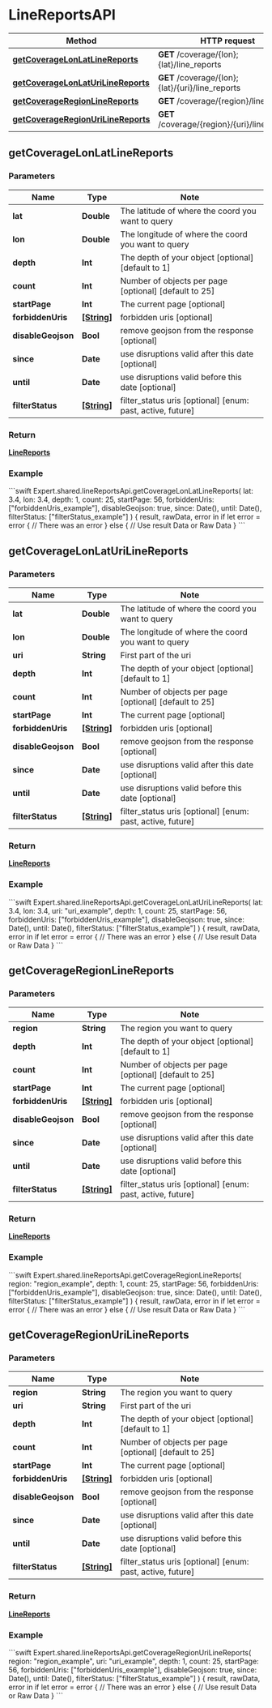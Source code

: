 # LineReportsAPI

Method | HTTP request
------------- | -------------
[**getCoverageLonLatLineReports**](#getCoverageLonLatLineReports) | **GET** /coverage/{lon};{lat}/line_reports
[**getCoverageLonLatUriLineReports**](#getCoverageLonLatUriLineReports) | **GET** /coverage/{lon};{lat}/{uri}/line_reports
[**getCoverageRegionLineReports**](#getCoverageRegionLineReports) | **GET** /coverage/{region}/line_reports
[**getCoverageRegionUriLineReports**](#getCoverageRegionUriLineReports) | **GET** /coverage/{region}/{uri}/line_reports

## **getCoverageLonLatLineReports**

### Parameters

Name | Type | Note
---- | ---- | ----
**lat** | **Double** | The latitude of where the coord you want to query 
**lon** | **Double** | The longitude of where the coord you want to query 
**depth** | **Int** | The depth of your object [optional] [default to 1] 
**count** | **Int** | Number of objects per page [optional] [default to 25] 
**startPage** | **Int** | The current page [optional] 
**forbiddenUris** | [**[String]**](String.md) | forbidden uris [optional] 
**disableGeojson** | **Bool** | remove geojson from the response [optional] 
**since** | **Date** | use disruptions valid after this date [optional] 
**until** | **Date** | use disruptions valid before this date [optional] 
**filterStatus** | [**[String]**](String.md) | filter_status uris [optional] [enum: past, active, future] 

### Return
[**LineReports**](../model/LineReports.md)


<h3>Example</h3>
```swift
Expert.shared.lineReportsApi.getCoverageLonLatLineReports(
    lat: 3.4, 
    lon: 3.4, 
    depth: 1, 
    count: 25, 
    startPage: 56, 
    forbiddenUris: ["forbiddenUris_example"], 
    disableGeojson: true, 
    since: Date(), 
    until: Date(), 
    filterStatus: ["filterStatus_example"]
) { result, rawData, error in
    if let error = error {
        // There was an error
    } else {
        // Use result Data or Raw Data
    }
```

## **getCoverageLonLatUriLineReports**

### Parameters

Name | Type | Note
---- | ---- | ----
**lat** | **Double** | The latitude of where the coord you want to query 
**lon** | **Double** | The longitude of where the coord you want to query 
**uri** | **String** | First part of the uri 
**depth** | **Int** | The depth of your object [optional] [default to 1] 
**count** | **Int** | Number of objects per page [optional] [default to 25] 
**startPage** | **Int** | The current page [optional] 
**forbiddenUris** | [**[String]**](String.md) | forbidden uris [optional] 
**disableGeojson** | **Bool** | remove geojson from the response [optional] 
**since** | **Date** | use disruptions valid after this date [optional] 
**until** | **Date** | use disruptions valid before this date [optional] 
**filterStatus** | [**[String]**](String.md) | filter_status uris [optional] [enum: past, active, future] 

### Return
[**LineReports**](../model/LineReports.md)


<h3>Example</h3>
```swift
Expert.shared.lineReportsApi.getCoverageLonLatUriLineReports(
    lat: 3.4, 
    lon: 3.4, 
    uri: "uri_example", 
    depth: 1, 
    count: 25, 
    startPage: 56, 
    forbiddenUris: ["forbiddenUris_example"], 
    disableGeojson: true, 
    since: Date(), 
    until: Date(), 
    filterStatus: ["filterStatus_example"]
) { result, rawData, error in
    if let error = error {
        // There was an error
    } else {
        // Use result Data or Raw Data
    }
```

## **getCoverageRegionLineReports**

### Parameters

Name | Type | Note
---- | ---- | ----
**region** | **String** | The region you want to query 
**depth** | **Int** | The depth of your object [optional] [default to 1] 
**count** | **Int** | Number of objects per page [optional] [default to 25] 
**startPage** | **Int** | The current page [optional] 
**forbiddenUris** | [**[String]**](String.md) | forbidden uris [optional] 
**disableGeojson** | **Bool** | remove geojson from the response [optional] 
**since** | **Date** | use disruptions valid after this date [optional] 
**until** | **Date** | use disruptions valid before this date [optional] 
**filterStatus** | [**[String]**](String.md) | filter_status uris [optional] [enum: past, active, future] 

### Return
[**LineReports**](../model/LineReports.md)


<h3>Example</h3>
```swift
Expert.shared.lineReportsApi.getCoverageRegionLineReports(
    region: "region_example", 
    depth: 1, 
    count: 25, 
    startPage: 56, 
    forbiddenUris: ["forbiddenUris_example"], 
    disableGeojson: true, 
    since: Date(), 
    until: Date(), 
    filterStatus: ["filterStatus_example"]
) { result, rawData, error in
    if let error = error {
        // There was an error
    } else {
        // Use result Data or Raw Data
    }
```

## **getCoverageRegionUriLineReports**

### Parameters

Name | Type | Note
---- | ---- | ----
**region** | **String** | The region you want to query 
**uri** | **String** | First part of the uri 
**depth** | **Int** | The depth of your object [optional] [default to 1] 
**count** | **Int** | Number of objects per page [optional] [default to 25] 
**startPage** | **Int** | The current page [optional] 
**forbiddenUris** | [**[String]**](String.md) | forbidden uris [optional] 
**disableGeojson** | **Bool** | remove geojson from the response [optional] 
**since** | **Date** | use disruptions valid after this date [optional] 
**until** | **Date** | use disruptions valid before this date [optional] 
**filterStatus** | [**[String]**](String.md) | filter_status uris [optional] [enum: past, active, future] 

### Return
[**LineReports**](../model/LineReports.md)


<h3>Example</h3>
```swift
Expert.shared.lineReportsApi.getCoverageRegionUriLineReports(
    region: "region_example", 
    uri: "uri_example", 
    depth: 1, 
    count: 25, 
    startPage: 56, 
    forbiddenUris: ["forbiddenUris_example"], 
    disableGeojson: true, 
    since: Date(), 
    until: Date(), 
    filterStatus: ["filterStatus_example"]
) { result, rawData, error in
    if let error = error {
        // There was an error
    } else {
        // Use result Data or Raw Data
    }
```

